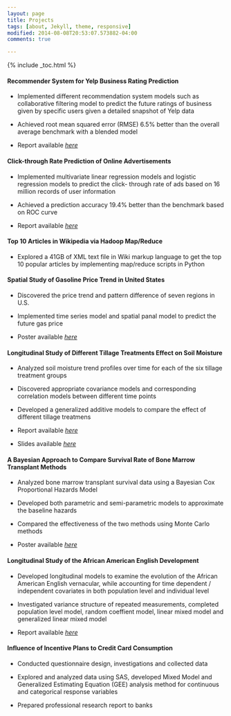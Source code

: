 ```yaml
---
layout: page
title: Projects
tags: [about, Jekyll, theme, responsive]
modified: 2014-08-08T20:53:07.573882-04:00
comments: true

---
```

{% include _toc.html %}

#### Recommender System for Yelp Business Rating Prediction
- Implemented different recommendation system models such as collaborative filtering model to predict the future ratings of business given by specific users given a detailed snapshot of Yelp data

- Achieved root mean squared error (RMSE) 6.5% better than the overall average benchmark with a blended model

- Report available [_here_](http://www4.ncsu.edu/~yxu15/yelp_report.pdf)


#### Click-through Rate Prediction of Online Advertisements
- Implemented multivariate linear regression models and logistic regression models to predict the click- through rate of ads based on 16 million records of user information

- Achieved a prediction accuracy 19.4% better than the benchmark based on ROC curve

- Report available [_here_](http://www4.ncsu.edu/~yxu15/click_report.pdf)

#### Top 10 Articles in Wikipedia via Hadoop Map/Reduce
- Explored a 41GB of XML text file in Wiki markup language to get the top 10 popular articles by implementing map/reduce scripts in Python

#### Spatial Study of Gasoline Price Trend in United States
- Discovered the price trend and pattern difference of seven regions in U.S.

- Implemented time series model and  spatial panal model to predict the future gas price 

- Poster available [_here_](http://www4.ncsu.edu/~yxu15/spatial_poster.pdf)


#### Longitudinal Study of Different Tillage Treatments Effect on Soil Moisture

- Analyzed soil moisture trend profiles over time for each of the six tillage treatment groups

- Discovered appropriate covariance models and corresponding correlation models between different time points

- Developed a generalized additive models to compare the effect of different tillage treatmens

- Report available [_here_](http://www4.ncsu.edu/~yxu15/soil_report.pdf)
- Slides available [_here_](http://www4.ncsu.edu/~yxu15/soil_slides.pdf)


#### A Bayesian Approach to Compare Survival Rate of Bone Marrow Transplant Methods
- Analyzed bone marrow transplant survival data using a Bayesian Cox Proportional Hazards Model

- Developed both parametric and semi-parametric models to approximate the baseline hazards

- Compared the effectiveness of the two methods using Monte Carlo methods

- Poster available [_here_](http://www4.ncsu.edu/~yxu15/baysian_poster.pdf)


#### Longitudinal Study of the African American English Development
- Developed longitudinal models to examine the evolution of the African American English vernacular, while accounting for time dependent / independent covariates in both population level and individual level

- Investigated variance structure of repeated measurements, completed population level model, random coeffient model, linear mixed model and generalized linear mixed model

- Report available [_here_](http://www4.ncsu.edu/~yxu15/aae_report.pdf)



#### Influence of Incentive Plans to Credit Card Consumption

- Conducted questionnaire design, investigations and collected data

- Explored and analyzed data using SAS, developed Mixed Model and Generalized Estimating Equation (GEE) analysis method for continuous and categorical response variables

- Prepared professional research report to  banks
